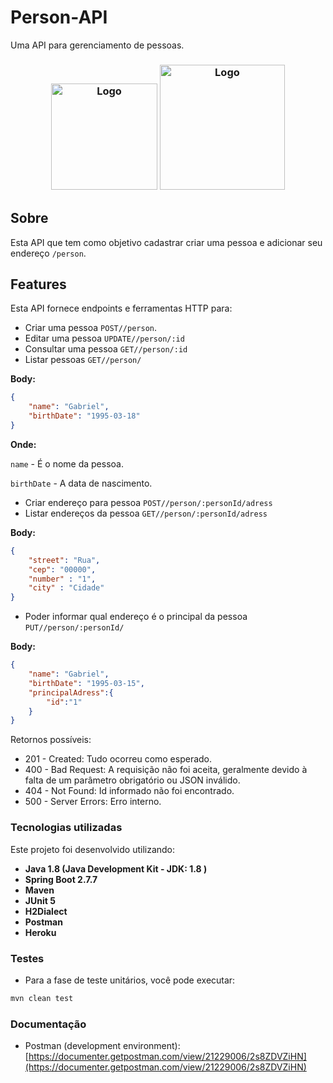 # Person-API
Uma API para gerenciamento de pessoas.

<h3 align="center">
    <img alt="Logo" title="#logo" width="170px" src="https://th.bing.com/th/id/R.dbcaa7ed35b8487009399f9a6d31b585?rik=mwesn%2bUxdj4VOA&pid=ImgRaw&r=0">
    <img alt="Logo" title="#logo" width="200px" src="https://4.bp.blogspot.com/-ou-a_Aa1t7A/W6IhNc3Q0gI/AAAAAAAAD6Y/pwh44arKiuM_NBqB1H7Pz4-7QhUxAgZkACLcBGAs/s1600/spring-boot-logo.png">
   
</h3>

## Sobre

Esta API que tem como objetivo cadastrar criar uma pessoa e adicionar seu endereço `/person`.

## Features

Esta API fornece endpoints e ferramentas HTTP para:

* Criar uma pessoa `POST//person`.
* Editar uma pessoa `UPDATE//person/:id`
* Consultar uma pessoa `GET//person/:id`
* Listar pessoas `GET//person/`

**Body:**

```json
{
    "name": "Gabriel",
    "birthDate": "1995-03-18"
}
```

**Onde:**

`name` - É o nome da pessoa.

`birthDate` - A data de nascimento.



* Criar endereço para pessoa `POST//person/:personId/adress`
* Listar endereços da pessoa `GET//person/:personId/adress`

**Body:**

```json
{
    "street": "Rua",
    "cep": "00000",
    "number" : "1",
    "city" : "Cidade"
}
```

* Poder informar qual endereço é o principal da pessoa `PUT//person/:personId/`


**Body:**

```json
{
    "name": "Gabriel",
    "birthDate": "1995-03-15",
    "principalAdress":{
        "id":"1"
    }
}
```

Retornos possíveis:

* 201 - Created: Tudo ocorreu como esperado.
* 400 - Bad Request: A requisição não foi aceita, geralmente devido à falta de um parâmetro obrigatório ou JSON inválido.
* 404 - Not Found: Id informado não foi encontrado.
* 500 - Server Errors: Erro interno.



### Tecnologias utilizadas

Este projeto foi desenvolvido utilizando:

* **Java 1.8 (Java Development Kit - JDK: 1.8 )**
* **Spring Boot 2.7.7**
* **Maven**
* **JUnit 5**
* **H2Dialect**
* **Postman**
* **Heroku**

### Testes

* Para a fase de teste unitários, você pode executar:

```bash
mvn clean test
```

### Documentação

* Postman (development environment): [https://documenter.getpostman.com/view/21229006/2s8ZDVZiHN](https://documenter.getpostman.com/view/21229006/2s8ZDVZiHN)